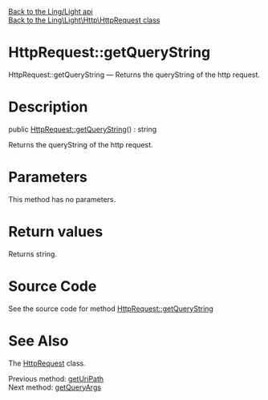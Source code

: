 [Back to the Ling/Light api](https://github.com/lingtalfi/Light/blob/master/doc/api/Ling/Light.md)<br>
[Back to the Ling\Light\Http\HttpRequest class](https://github.com/lingtalfi/Light/blob/master/doc/api/Ling/Light/Http/HttpRequest.md)


HttpRequest::getQueryString
================



HttpRequest::getQueryString — Returns the queryString of the http request.




Description
================


public [HttpRequest::getQueryString](https://github.com/lingtalfi/Light/blob/master/doc/api/Ling/Light/Http/HttpRequest/getQueryString.md)() : string




Returns the queryString of the http request.




Parameters
================

This method has no parameters.


Return values
================

Returns string.








Source Code
===========
See the source code for method [HttpRequest::getQueryString](https://github.com/lingtalfi/Light/blob/master/Http/HttpRequest.php#L232-L235)


See Also
================

The [HttpRequest](https://github.com/lingtalfi/Light/blob/master/doc/api/Ling/Light/Http/HttpRequest.md) class.

Previous method: [getUriPath](https://github.com/lingtalfi/Light/blob/master/doc/api/Ling/Light/Http/HttpRequest/getUriPath.md)<br>Next method: [getQueryArgs](https://github.com/lingtalfi/Light/blob/master/doc/api/Ling/Light/Http/HttpRequest/getQueryArgs.md)<br>

